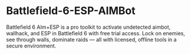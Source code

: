 # Battlefield-6-ESP-AIMBot
Battlefield 6 AIm+ESP is a pro toolkit to activate undetected aimbot, wallhack, and ESP in Battlefield 6 with free trial access. Lock on enemies, see through walls, dominate raids — all with licensed, offline tools in a secure environment.
